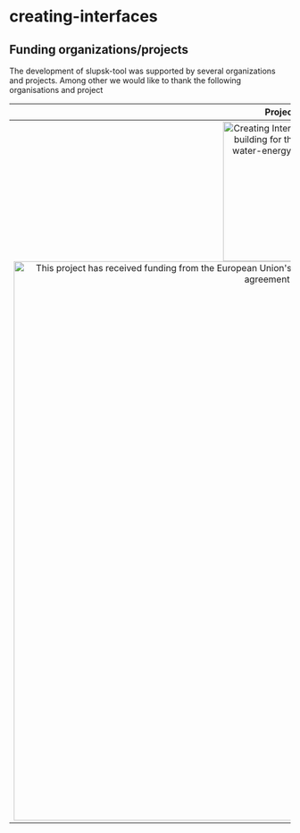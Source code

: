 # creating-interfaces

Funding organizations/projects
-------

The development of slupsk-tool was supported by several organizations and projects. Among other we would like to thank the following organisations and project

| Project/Logo | Description |
| :-------------: | :------------- |
| <a target="_blank" href="https://creatinginterfaces.eifer.kit.edu/"><img alt="Creating Interfaces - capacity building for the urban food-water-energy (FWE) -nexus" align="middle" width="250" src="https://creatinginterfaces.eifer.kit.edu/wp-content/uploads/2018/06/logo_creating-interfaces_250x104.png"/></a><a target="_blank" href="https://ec.europa.eu/programmes/horizon2020/en/home"><img alt="This project has received funding from the European Union's Horizon 2020 research and innovation programme under grant agreement No 730254" align="middle" width="1000" src="https://creatinginterfaces.eifer.kit.edu/wp-content/uploads/2018/06/logo_eu-600x160.png"/></a> | The development of this version of slupsk-tool was supported by the <a target="_blank" href="https://ec.europa.eu/programmes/horizon2020/en/home">European Union's Horizon 2020 research and innovation programme</a> (grant agreement No 730254) within the research project <a target="_blank" href="https://creatinginterfaces.eifer.kit.edu/">Creating Interfaces</a>. |
